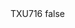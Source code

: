 <?xml version="1.0" encoding="UTF-8"?>
<CustomMetadata xmlns="http://soap.sforce.com/2006/04/metadata">
    <label>TXU716</label>
    <protected>false</protected>
</CustomMetadata>
